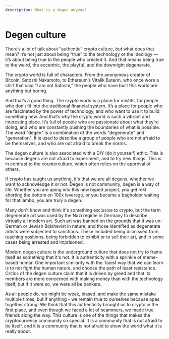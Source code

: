 ```yaml
---
description: What is a degen anyway?
---
```


# Degen culture

There’s a lot of talk about “authentic” crypto culture, but what does that mean? It’s not just about being “true” to the technology or the ideology — it’s about being true to the people who created it. And that means being true to the weird, the eccentric, the playful, and the downright degenerate.

The crypto world is full of characters. From the anonymous creator of Bitcoin, Satoshi Nakamoto, to Ethereum’s Vitalik Buterin, who once wore a shirt that said “I am not Satoshi,” the people who have built this world are anything but boring.

And that’s a good thing. The crypto world is a place for misfits, for people who don’t fit into the traditional financial system. It’s a place for people who are fascinated by the power of technology, and who want to use it to build something new. And that’s why the crypto world is such a vibrant and interesting place. It’s full of people who are passionate about what they’re doing, and who are constantly pushing the boundaries of what is possible. The word "degen" is a combination of the words "degenerate" and "generation". It is used to describe a group of people who are not afraid to be themselves, and who are not afraid to break the norms.

The degen culture is also associated with a DIY (do it yourself) ethic. This is because degens are not afraid to experiment, and to try new things. This is in contrast to the counterculture, which often relies on the approval of others.

If crypto has taught us anything, it's that we are all degens, whether we want to acknowledge it or not. Degen is not community, degen is a way of life. Whether you are aping into this new hyped project, you get rekt shorting the bottom on 100x leverage, or you became a bagholder waiting for that lambo, you are truly a degen.&#x20;

Many don't know and think it's something exclusive to crypto, but the term degenerate art was used by the Nazi regime in Germany to describe virtually all modern art. Such art was banned on the grounds that it was un-German or Jewish Bolshevist in nature, and those identified as degenerate artists were subjected to sanctions. These included being dismissed from teaching positions, being forbidden to exhibit or to sell their art, and in some cases being arrested and imprisoned.&#x20;

Modern degen culture is the underground culture that does not try to frame itself as something that it's not. It is authenticity with a sprinkle of meme-based humor. One important similarity with the Taoist way that we can learn is to not fight the human nature, and choose the path of least resistance. Critics of the degen culture claim that it is driven by greed and that its members are more concerned with making money than with the technology itself, but if it were so, we were all be bankers.

As all people do, we might be weak, biased, and make the same mistake multiple times, but if anything - we remain true to ourselves because apes together strong! We think that this authenticity brought us to crypto in the first place, and even though we faced a lot of scammers, we made true friends along the way. This culture is one of the things that makes the cryptocurrency community so special. It is a community that is not afraid to be itself, and it is a community that is not afraid to show the world what it is really about.

